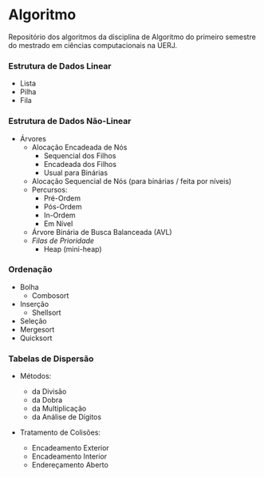 # Algoritmo

Repositório dos algoritmos da disciplina de Algoritmo do primeiro semestre do mestrado em ciências computacionais na UERJ.

### Estrutura de Dados Linear

- Lista
- Pilha
- Fila

### Estrutura de Dados Não-Linear

- Árvores
	- Alocação Encadeada de Nós
		- Sequencial dos Filhos
		- Encadeada dos Filhos
		- Usual para Binárias
	- Alocação Sequencial de Nós (para binárias / feita por níveis)
	- Percursos:
		- Pré-Ordem
		- Pós-Ordem
 		- In-Ordem
 		- Em Nível
 	- Árvore Binária de Busca Balanceada (AVL)
 	- *Filas de Prioridade*
 		- Heap (mini-heap)

### Ordenação

- Bolha
	- Combosort
- Inserção
	- Shellsort
- Seleção
- Mergesort
- Quicksort

### Tabelas de Dispersão

- Métodos:
	- da Divisão
	- da Dobra
	- da Multiplicação
	- da Análise de Dígitos

- Tratamento de Colisões:
	- Encadeamento Exterior
	- Encadeamento Interior
	- Endereçamento Aberto
